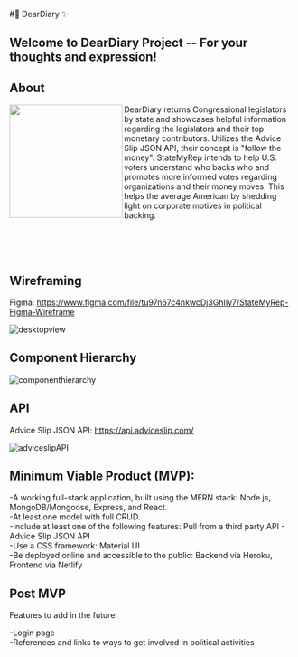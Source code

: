 #:memo: DearDiary :sparkles:

## Welcome to DearDiary Project -- For your thoughts and expression!

## About

<img align="left" width="200px" src="https://user-images.githubusercontent.com/78067505/180959156-b639849c-252b-4e03-b021-08b900cf5bb1.png" />

DearDiary returns Congressional legislators by state and showcases helpful information regarding the legislators and their top monetary contributors. Utilizes the Advice Slip JSON API, their concept is "follow the money". StateMyRep intends to help U.S. voters understand who backs who and promotes more informed votes regarding organizations and their money moves. This helps the average American by shedding light on corporate motives in political backing.

<br>
<br>
<br>

## Wireframing

Figma: https://www.figma.com/file/tu97n67c4nkwcDj3GhIIy7/StateMyRep-Figma-Wireframe

![desktopview](https://user-images.githubusercontent.com/78067505/180966243-80691d95-213a-48a8-872d-5c3c2d8c0b6f.PNG)

## Component Hierarchy

![componenthierarchy](https://user-images.githubusercontent.com/78067505/180966886-bcf93952-1ebe-45df-8d0a-c703793992cd.PNG)


## API

Advice Slip JSON API: https://api.adviceslip.com/

![adviceslipAPI](https://user-images.githubusercontent.com/78067505/187559546-fbc6bdc7-b29c-4584-b89a-c3998b6114e1.PNG)


## Minimum Viable Product (MVP):

-A working full-stack application, built using the MERN stack: Node.js, MongoDB/Mongoose, Express, and React.
<br>
-At least one model with full CRUD.
<br>
-Include at least one of the following features: Pull from a third party API - Advice Slip JSON API
<br>
-Use a CSS framework: Material UI
<br>
-Be deployed online and accessible to the public: Backend via Heroku, Frontend via Netlify

    
## Post MVP
Features to add in the future:

-Login page
<br>
-References and links to ways to get involved in political activities
